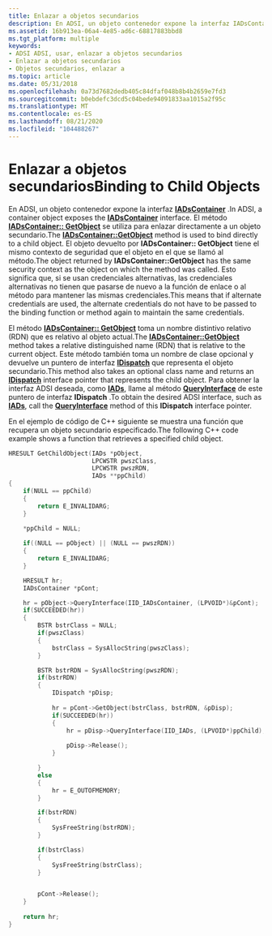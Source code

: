 ```yaml
---
title: Enlazar a objetos secundarios
description: En ADSI, un objeto contenedor expone la interfaz IADsContainer.
ms.assetid: 16b913ea-06a4-4e85-ad6c-68817883bbd8
ms.tgt_platform: multiple
keywords:
- ADSI ADSI, usar, enlazar a objetos secundarios
- Enlazar a objetos secundarios
- Objetos secundarios, enlazar a
ms.topic: article
ms.date: 05/31/2018
ms.openlocfilehash: 0a73d7682dedb405c84dfaf048b8b4b2659e7fd3
ms.sourcegitcommit: b0ebdefc3dcd5c04bede94091833aa1015a2f95c
ms.translationtype: MT
ms.contentlocale: es-ES
ms.lasthandoff: 08/21/2020
ms.locfileid: "104488267"
---
```

# <a name="binding-to-child-objects"></a><span data-ttu-id="789a7-106">Enlazar a objetos secundarios</span><span class="sxs-lookup"><span data-stu-id="789a7-106">Binding to Child Objects</span></span>

<span data-ttu-id="789a7-107">En ADSI, un objeto contenedor expone la interfaz [**IADsContainer**](/windows/desktop/api/Iads/nn-iads-iadscontainer) .</span><span class="sxs-lookup"><span data-stu-id="789a7-107">In ADSI, a container object exposes the [**IADsContainer**](/windows/desktop/api/Iads/nn-iads-iadscontainer) interface.</span></span> <span data-ttu-id="789a7-108">El método [**IADsContainer:: GetObject**](/windows/desktop/api/Iads/nf-iads-iadscontainer-getobject) se utiliza para enlazar directamente a un objeto secundario.</span><span class="sxs-lookup"><span data-stu-id="789a7-108">The [**IADsContainer::GetObject**](/windows/desktop/api/Iads/nf-iads-iadscontainer-getobject) method is used to bind directly to a child object.</span></span> <span data-ttu-id="789a7-109">El objeto devuelto por **IADsContainer:: GetObject** tiene el mismo contexto de seguridad que el objeto en el que se llamó al método.</span><span class="sxs-lookup"><span data-stu-id="789a7-109">The object returned by **IADsContainer::GetObject** has the same security context as the object on which the method was called.</span></span> <span data-ttu-id="789a7-110">Esto significa que, si se usan credenciales alternativas, las credenciales alternativas no tienen que pasarse de nuevo a la función de enlace o al método para mantener las mismas credenciales.</span><span class="sxs-lookup"><span data-stu-id="789a7-110">This means that if alternate credentials are used, the alternate credentials do not have to be passed to the binding function or method again to maintain the same credentials.</span></span>

<span data-ttu-id="789a7-111">El método [**IADsContainer:: GetObject**](/windows/desktop/api/Iads/nf-iads-iadscontainer-getobject) toma un nombre distintivo relativo (RDN) que es relativo al objeto actual.</span><span class="sxs-lookup"><span data-stu-id="789a7-111">The [**IADsContainer::GetObject**](/windows/desktop/api/Iads/nf-iads-iadscontainer-getobject) method takes a relative distinguished name (RDN) that is relative to the current object.</span></span> <span data-ttu-id="789a7-112">Este método también toma un nombre de clase opcional y devuelve un puntero de interfaz [**IDispatch**](/windows/win32/api/oaidl/nn-oaidl-idispatch) que representa el objeto secundario.</span><span class="sxs-lookup"><span data-stu-id="789a7-112">This method also takes an optional class name and returns an [**IDispatch**](/windows/win32/api/oaidl/nn-oaidl-idispatch) interface pointer that represents the child object.</span></span> <span data-ttu-id="789a7-113">Para obtener la interfaz ADSI deseada, como [**IADs**](/windows/desktop/api/Iads/nn-iads-iads), llame al método [**QueryInterface**](/windows/win32/api/unknwn/nf-unknwn-iunknown-queryinterface(q)) de este puntero de interfaz **IDispatch** .</span><span class="sxs-lookup"><span data-stu-id="789a7-113">To obtain the desired ADSI interface, such as [**IADs**](/windows/desktop/api/Iads/nn-iads-iads), call the [**QueryInterface**](/windows/win32/api/unknwn/nf-unknwn-iunknown-queryinterface(q)) method of this **IDispatch** interface pointer.</span></span>

<span data-ttu-id="789a7-114">En el ejemplo de código de C++ siguiente se muestra una función que recupera un objeto secundario especificado.</span><span class="sxs-lookup"><span data-stu-id="789a7-114">The following C++ code example shows a function that retrieves a specified child object.</span></span>


```C++
HRESULT GetChildObject(IADs *pObject, 
                       LPCWSTR pwszClass, 
                       LPCWSTR pwszRDN, 
                       IADs **ppChild)
{
    if(NULL == ppChild)
    {
        return E_INVALIDARG;
    }

    *ppChild = NULL;
    
    if((NULL == pObject) || (NULL == pwszRDN))
    {
        return E_INVALIDARG;
    }

    HRESULT hr;
    IADsContainer *pCont;

    hr = pObject->QueryInterface(IID_IADsContainer, (LPVOID*)&pCont);
    if(SUCCEEDED(hr))
    {
        BSTR bstrClass = NULL;
        if(pwszClass)
        {
            bstrClass = SysAllocString(pwszClass);
        }

        BSTR bstrRDN = SysAllocString(pwszRDN);
        if(bstrRDN)
        {
            IDispatch *pDisp;
            
            hr = pCont->GetObject(bstrClass, bstrRDN, &pDisp);
            if(SUCCEEDED(hr))
            {
                hr = pDisp->QueryInterface(IID_IADs, (LPVOID*)ppChild);
                
                pDisp->Release();
            }

        }
        else
        {
            hr = E_OUTOFMEMORY;
        }

        if(bstrRDN)
        {
            SysFreeString(bstrRDN);
        }

        if(bstrClass)
        {
            SysFreeString(bstrClass);
        }


        pCont->Release();
    }
    
    return hr;
}
```



 

 